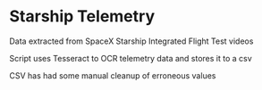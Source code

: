 # Starship Telemetry
Data extracted from SpaceX Starship Integrated Flight Test videos

Script uses Tesseract to OCR telemetry data and stores it to a csv

CSV has had some manual cleanup of erroneous values
